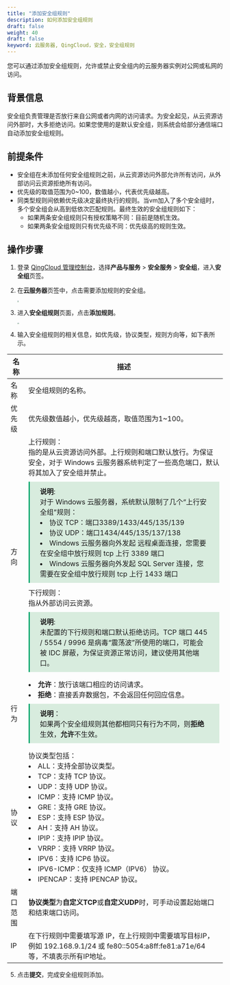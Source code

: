 ```yaml
---
title: "添加安全组规则"
description: 如何添加安全组规则
draft: false
weight: 40
draft: false
keyword: 云服务器, QingCloud，安全，安全组规则
---
```


您可以通过添加安全组规则，允许或禁止安全组内的云服务器实例对公网或私网的访问。

## 背景信息

安全组负责管理是否放行来自公网或者内网的访问请求。为安全起见，从云资源访问外部时，大多拒绝访问。如果您使用的是默认安全组，则系统会给部分通信端口自动添加安全组规则。

## 前提条件

- 安全组在未添加任何安全组规则之前，从云资源访问外部允许所有访问，从外部访问云资源拒绝所有访问。
- 优先级的取值范围为0~100，数值越小，代表优先级越高。
- 同类型规则间依赖优先级决定最终执行的规则。当vm加入了多个安全组时，多个安全组会从高到低依次匹配规则。最终生效的安全组规则如下：
  - 如果两条安全组规则只有授权策略不同：目前是随机生效。
  - 如果两条安全组规则只有优先级不同：优先级高的规则生效。

## 操作步骤

1. 登录 [QingCloud 管理控制台](https://console.qingcloud.com/login)，选择**产品与服务** > **安全服务** > **安全组**，进入**安全组**页签。

2. 在**云服务器**页签中，点击需要添加规则的安全组。

   <img src="../../_images/firstpage.png" style="zoom:20%;" />

3. 进入**安全组规则**页面，点击**添加规则**。

   <img src="../../_images/rules_page.png" style="zoom:24%;" />

4. 输入安全组规则的相关信息，如优先级，协议类型，规则方向等，如下表所示。

| 名称     | 描述                                                         |
| -------- | ------------------------------------------------------------ |
| 名称     | 安全组规则的名称。                                           |
| 优先级   | 优先级数值越小，优先级越高，取值范围为1~100。                |
| 方向     | 上行规则：</br>指的是从云资源访问外部。上行规则和端口默认放行。为保证安全，对于 Windows 云服务器系统判定了一些高危端口，默认将其加入了安全组并禁止。<span style="display: block; background-color: #D8ECDE; padding: 10px 24px; margin: 10px 0; border-left: 3px solid #00a971;"> <b>说明</b>:</br>对于 Windows 云服务器，系统默认限制了几个“上行安全组”规则：  <li>协议 TCP：端口3389/1433/445/135/139</li>  <li>协议 UDP：端口1434/445/135/137/138</li><li>Windows 云服务器向外发起 远程桌面连接，您需要在安全组中放行规则 tcp 上行 3389 端口</li><li>Windows 云服务器向外发起 SQL Server 连接，您需要在安全组中放行规则 tcp 上行 1433 端口</li></span> 下行规则：</br>指从外部访问云资源。<span style="display: block; background-color: #D8ECDE; padding: 10px 24px; margin: 10px 0; border-left: 3px solid #00a971;"> <b>说明</b>:</br>未配置的下行规则和端口默认拒绝访问。TCP 端口 445 / 5554 / 9996 是病毒“震荡波”所使用的端口，可能会被 IDC 屏蔽，为保证资源正常访问，建议使用其他端口。</span> |
| 行为     | <li>**允许**：放行该端口相应的访问请求。</li><li> **拒绝**：直接丢弃数据包，不会返回任何回应信息。</li>  <div style="background-color: #D8ECDE; padding: 10px 24px; margin: 10px 0; border-left: 3px solid #00a971;"><b>说明</b>：<br/>如果两个安全组规则其他都相同只有行为不同，则**拒绝**生效，**允许**不生效。</div> |
| 协议     | 协议类型包括：<li>ALL：支持全部协议类型。</li><li>TCP：支持 TCP 协议。</li><li>UDP：支持 UDP 协议。</li><li>ICMP：支持 ICMP 协议。</li><li>GRE：支持 GRE 协议。</li><li>ESP：支持 ESP 协议。</li><li>AH：支持 AH 协议。</li><li>IPIP：支持 IPIP 协议。</li><li>VRRP：支持 VRRP 协议。</li><li>IPV6：支持 ICP6 协议。</li><li>IPV6-ICMP：仅支持 ICMP（IPV6） 协议。</li><li>IPENCAP：支持 IPENCAP 协议。</li> |
| 端口范围 | **协议类型**为**自定义TCP**或**自定义UDP**时，可手动设置起始端口和结束端口访问。 |
| IP       | 在下行规则中需要填写源 IP，在上行规则中需要填写目标IP，例如 192.168.9.1/24 或 fe80::5054:a8ff:fe81:a71e/64 等，不填表示所有IP地址。 |

5. 点击**提交**，完成安全组规则添加。

